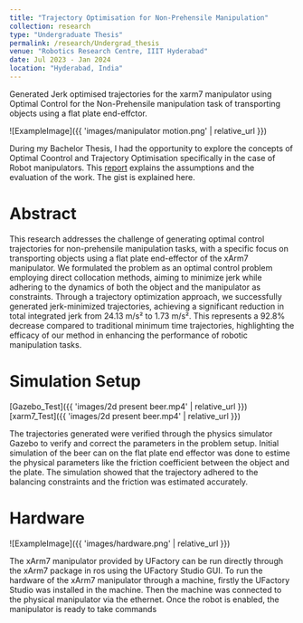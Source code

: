 ```yaml
---
title: "Trajectory Optimisation for Non-Prehensile Manipulation"
collection: research
type: "Undergraduate Thesis"
permalink: /research/Undergrad_thesis
venue: "Robotics Research Centre, IIIT Hyderabad"
date: Jul 2023 - Jan 2024
location: "Hyderabad, India"
---
```


Generated Jerk optimised trajectories for the xarm7 manipulator using Optimal Control for the Non-Prehensile manipulation task of transporting objects using a flat plate end-effctor.

![ExampleImage]({{ 'images/manipulator motion.png' | relative_url }})


During my Bachelor Thesis, I had the opportunity to explore the concepts of Optimal Coontrol and Trajectory Optimisation specifically in the case of Robot manipulators. This [report]() explains the assumptions and the evaluation of the work. The gist is explained here.

Abstract
======
This research addresses the challenge of generating optimal control trajectories for non-prehensile manipulation tasks, with a specific focus on transporting objects using a flat plate end-effector of the xArm7 manipulator. We formulated the problem as an optimal control problem employing direct collocation methods, aiming to minimize jerk while adhering to the dynamics of both the object and the manipulator as constraints. Through a trajectory optimization approach, we successfully generated jerk-minimized trajectories, achieving a significant reduction in total integrated jerk from 24.13 m/s² to 1.73 m/s². This represents a 92.8% decrease compared to traditional minimum time trajectories, highlighting the efficacy of our method in enhancing the performance of robotic manipulation tasks.


Simulation Setup
======
[Gazebo_Test]({{ 'images/2d present beer.mp4' | relative_url }})
[xarm7_Test]({{ 'images/2d present beer.mp4' | relative_url }})

The trajectories generated were verified through the physics simulator Gazebo to verify and correct the parameters in the problem setup. Initial simulation of the beer can on the flat plate end effector was done to estime the physical parameters like the friction coefficient between the object and the plate. The simulation showed that the trajectory adhered to the balancing constraints and the friction was estimated accurately.


Hardware
======
![ExampleImage]({{ 'images/hardware.png' | relative_url }})

The xArm7 manipulator provided by UFactory can be run directly through the xArm7 package
in ros using the UFactory Studio GUI. To run the hardware of the xArm7 manipulator through
a machine, firstly the UFactory Studio was installed in the machine. Then the machine
was connected to the physical manipulator via the ethernet. Once the robot is enabled, the
manipulator is ready to take commands